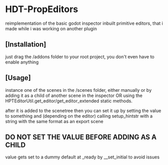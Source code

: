 # HDT-PropEditors
reimplementation of the basic godot inspector inbuilt primitive editors, that i made while i was working on another plugin

## [Installation]
just drag the /addons folder to your root project, you don't even have to enable anything

## [Usage]
instance one of the scenes in the /scenes folder, either manually or by adding it as a child of another scene in the inspector 
OR using the HPTEditorUtil.get_editor/get_editor_extended static methods.

after it is added to the scenetree then you can set it up by setting the value to something and (depending on the editor) calling setup_hintstr with a string with the same format as an export scene

## DO NOT SET THE VALUE BEFORE ADDING AS A CHILD ##
value gets set to a dummy default at _ready by __set_initial to avoid issues
